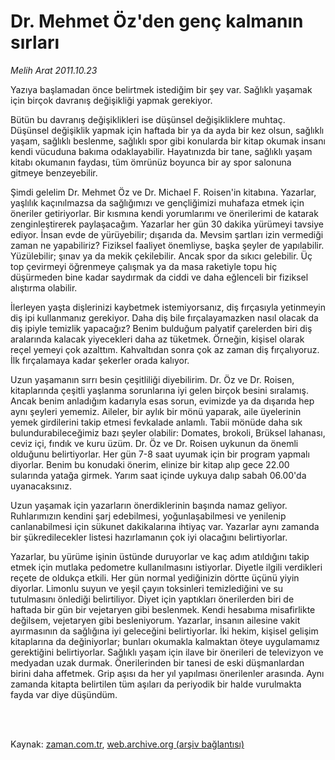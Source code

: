 # Dr. Mehmet Öz'den genç kalmanın sırları

*Melih Arat 2011.10.23*

<td class="columnist-detail">
<p>Yazıya başlamadan önce belirtmek istediğim bir şey var. Sağlıklı yaşamak için birçok davranış değişikliği yapmak gerekiyor.</p>
<p>
<div id="haberMetinDiv">
<p>Bütün bu davranış değişiklikleri ise düşünsel değişikliklere muhtaç. Düşünsel değişiklik yapmak için haftada bir ya da ayda bir kez olsun, sağlıklı yaşam, sağlıklı beslenme, sağlıklı spor gibi konularda bir kitap okumak insanı kendi vücuduna bakıma odaklayabilir. Hayatınızda bir tane, sağlıklı yaşam kitabı okumanın faydası, tüm ömrünüz boyunca bir ay spor salonuna gitmeye benzeyebilir.
<p>Şimdi gelelim Dr. Mehmet Öz ve Dr. Michael F. Roisen'in kitabına. Yazarlar, yaşlılık kaçınılmazsa da sağlığımızı ve gençliğimizi muhafaza etmek için öneriler getiriyorlar. Bir kısmına kendi yorumlarımı ve önerilerimi de katarak zenginleştirerek paylaşacağım. Yazarlar her gün 30 dakika yürümeyi tavsiye ediyor. İnsan evde de yürüyebilir; dışarıda da. Mevsim şartları izin vermediği zaman ne yapabiliriz? Fiziksel faaliyet önemliyse, başka şeyler de yapılabilir. Yüzülebilir; şınav ya da mekik çekilebilir. Ancak spor da sıkıcı gelebilir. Üç top çevirmeyi öğrenmeye çalışmak ya da masa raketiyle topu hiç düşürmeden bine kadar saydırmak da ciddi ve daha eğlenceli bir fiziksel alıştırma olabilir.
<p>İlerleyen yaşta dişlerinizi kaybetmek istemiyorsanız, diş fırçasıyla yetinmeyin diş ipi kullanmanız gerekiyor. Daha diş bile fırçalayamazken nasıl olacak da diş ipiyle temizlik yapacağız? Benim bulduğum palyatif çarelerden biri diş aralarında kalacak yiyecekleri daha az tüketmek. Örneğin, kişisel olarak reçel yemeyi çok azalttım. Kahvaltıdan sonra çok az zaman diş fırçalıyoruz. İlk fırçalamaya kadar şekerler orada kalıyor.
<p>Uzun yaşamanın sırrı besin çeşitliliği diyebilirim. Dr. Öz ve Dr. Roisen, kitaplarında çeşitli yaşlanma sorunlarına iyi gelen birçok besini sıralamış. Ancak benim anladığım kadarıyla esas sorun, evimizde ya da dışarıda hep aynı şeyleri yememiz. Aileler, bir aylık bir mönü yaparak, aile üyelerinin yemek girdilerini takip etmesi fevkalade anlamlı. Tabii mönüde daha sık bulundurabileceğimiz bazı şeyler olabilir: Domates, brokoli, Brüksel lahanası, ceviz içi, fındık ve kuru üzüm. Dr. Öz ve Dr. Roisen uykunun da önemli olduğunu belirtiyorlar. Her gün 7-8 saat uyumak için bir program yapmalı diyorlar. Benim bu konudaki önerim, elinize bir kitap alıp gece 22.00 sularında yatağa girmek. Yarım saat içinde uykuya dalıp sabah 06.00'da uyanacaksınız.
<p>Uzun yaşamak için yazarların önerdiklerinin başında namaz geliyor. Ruhlarımızın kendini şarj edebilmesi, yoğunlaşabilmesi ve yenilenip canlanabilmesi için sükunet dakikalarına ihtiyaç var. Yazarlar aynı zamanda bir şükredilecekler listesi hazırlamanın çok iyi olacağını belirtiyorlar.
<p>Yazarlar, bu yürüme işinin üstünde duruyorlar ve kaç adım atıldığını takip etmek için mutlaka pedometre kullanılmasını istiyorlar. Diyetle ilgili verdikleri reçete de oldukça etkili. Her gün normal yediğinizin dörtte üçünü yiyin diyorlar. Limonlu suyun ve yeşil çayın toksinleri temizlediğini ve su tutulmasını önlediği belirtiliyor. Diyet için yaptıkları önerilerden biri de haftada bir gün bir vejetaryen gibi beslenmek. Kendi hesabıma misafirlikte değilsem, vejetaryen gibi besleniyorum. Yazarlar, insanın ailesine vakit ayırmasının da sağlığına iyi geleceğini belirtiyorlar. İki hekim, kişisel gelişim kitaplarına da değiniyorlar; bunları okumakla kalmaktan öteye uygulamamız gerektiğini belirtiyorlar. Sağlıklı yaşam için ilave bir önerileri de televizyon ve medyadan uzak durmak. Önerilerinden bir tanesi de eski düşmanlardan birini daha affetmek. Grip aşısı da her yıl yapılması önerilenler arasında. Aynı zamanda kitapta belirtilen tüm aşıları da periyodik bir halde vurulmakta fayda var diye düşündüm. </p></p></p></p></p></p></div>
</p>


<p><br>
		 </br></p></td>

Kaynak: [zaman.com.tr](http://zaman.com.tr/yazar.do?yazino=1193883), [web.archive.org (arşiv bağlantısı)](http://web.archive.org/web/20111105100913/http://www.zaman.com.tr:80/yazar.do?yazino=1193883)
